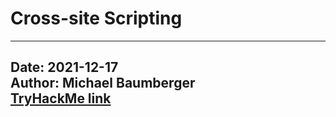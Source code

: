 # Cross-site Scripting

---
Date: 2021-12-17  
Author: Michael Baumberger  
[TryHackMe link](https://tryhackme.com/room/xssgi)
---
